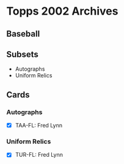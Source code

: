 # Topps 2002 Archives
## Baseball

## Subsets

- Autographs
- Uniform Relics

## Cards

### Autographs
- [x] TAA-FL: Fred Lynn<br>
### Uniform Relics
- [x] TUR-FL: Fred Lynn<br>
